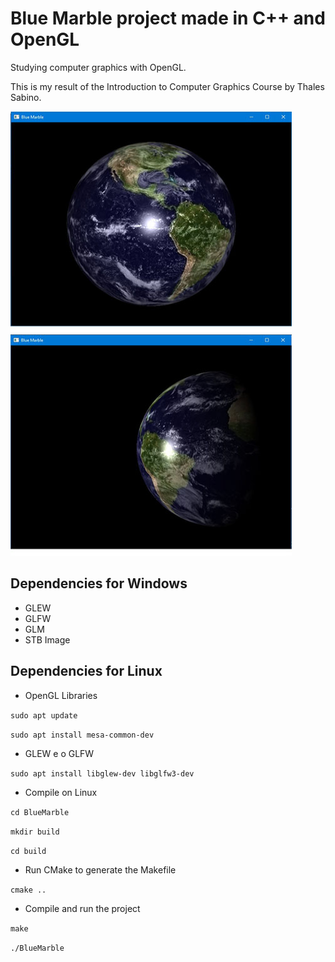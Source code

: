# Blue Marble project made in C++ and OpenGL

Studying computer graphics with OpenGL.

This is my result of the Introduction to Computer Graphics Course by Thales Sabino.

<img src="https://github.com/mcleber/Cpp-OpenGL-Blue-Marble/blob/main/BlueMarbleImage01.jpg" width="450" height="354">

<img src="https://github.com/mcleber/Cpp-OpenGL-Blue-Marble/blob/main/BlueMarbleImage02.jpg" width="450" height="354">

## Dependencies for Windows

* GLEW
* GLFW
* GLM
* STB Image

## Dependencies for Linux

* OpenGL Libraries

``sudo apt update``

``sudo apt install mesa-common-dev``

* GLEW e o GLFW

``sudo apt install libglew-dev libglfw3-dev``

* Compile on Linux

``cd BlueMarble``

``mkdir build``

``cd build``

* Run CMake to generate the Makefile

``cmake ..``

* Compile and run the project

``make``

``./BlueMarble``
